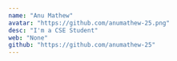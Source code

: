```yaml
---
name: "Anu Mathew"
avatar: "https://github.com/anumathew-25.png"
desc: "I'm a CSE Student"
web: "None"
github: "https://github.com/anumathew-25"
---
```

